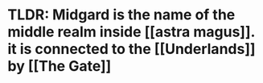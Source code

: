 # TLDR: Midgard is the name of the middle realm inside [[astra magus]]. it is connected to the [[Underlands]] by [[The Gate]]
